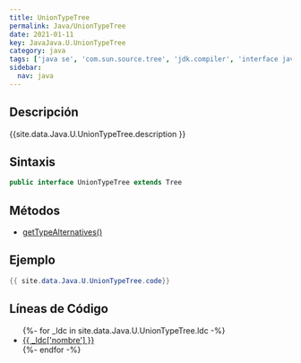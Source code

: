 ```yaml
---
title: UnionTypeTree
permalink: Java/UnionTypeTree
date: 2021-01-11
key: JavaJava.U.UnionTypeTree
category: java
tags: ['java se', 'com.sun.source.tree', 'jdk.compiler', 'interface java', 'Java 1.7']
sidebar: 
  nav: java
---
```


## Descripción
{{site.data.Java.U.UnionTypeTree.description }}

## Sintaxis
~~~java
public interface UnionTypeTree extends Tree
~~~

## Métodos
* [getTypeAlternatives()](/Java/UnionTypeTree/getTypeAlternatives)

## Ejemplo
~~~java
{{ site.data.Java.U.UnionTypeTree.code}}
~~~

## Líneas de Código
<ul>
{%- for _ldc in site.data.Java.U.UnionTypeTree.ldc -%}
   <li>
       <a href="{{_ldc['url'] }}">{{ _ldc['nombre'] }}</a>
   </li>
{%- endfor -%}
</ul>
